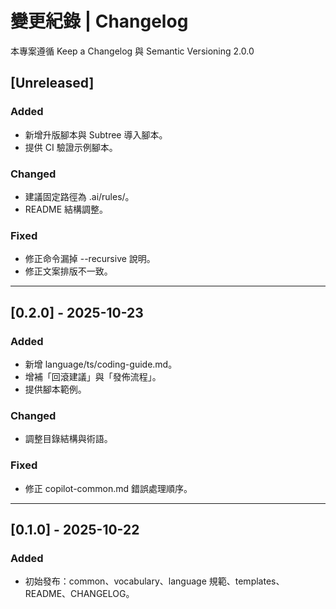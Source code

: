 # 變更紀錄 | Changelog
本專案遵循 Keep a Changelog 與 Semantic Versioning 2.0.0

## [Unreleased]
### Added
- 新增升版腳本與 Subtree 導入腳本。
- 提供 CI 驗證示例腳本。

### Changed
- 建議固定路徑為 .ai/rules/。
- README 結構調整。

### Fixed
- 修正命令漏掉 --recursive 說明。
- 修正文案排版不一致。

---

## [0.2.0] - 2025-10-23
### Added
- 新增 language/ts/coding-guide.md。
- 增補「回滾建議」與「發佈流程」。
- 提供腳本範例。

### Changed
- 調整目錄結構與術語。

### Fixed
- 修正 copilot-common.md 錯誤處理順序。

---

## [0.1.0] - 2025-10-22
### Added
- 初始發布：common、vocabulary、language 規範、templates、README、CHANGELOG。
